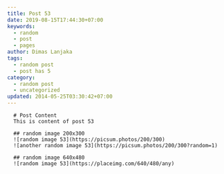 ```yaml
---
title: Post 53
date: 2019-08-15T17:44:30+07:00
keywords:
  - random
  - post
  - pages
author: Dimas Lanjaka
tags:
  - random post
  - post has 5
category:
  - random post
  - uncategorized
updated: 2014-05-25T03:30:42+07:00
---
```


      # Post Content
      This is content of post 53

      ## random image 200x300
      ![random image 53](https://picsum.photos/200/300)
      ![another random image 53](https://picsum.photos/200/300?random=1)

      ## random image 640x480
      ![random image 53](https://placeimg.com/640/480/any)
      